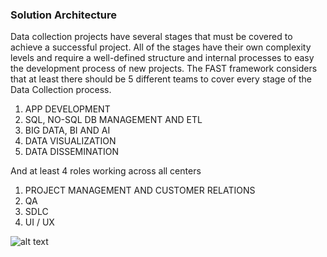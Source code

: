 ### Solution Architecture

Data collection projects have several stages that must be covered to achieve a successful project. All of the stages have their own complexity levels and require a well-defined structure and internal processes to easy the development process of new projects.
The FAST framework considers that at least there should be 5 different teams to cover every stage of the Data Collection process.

1.  APP DEVELOPMENT
2.  SQL, NO-SQL DB MANAGEMENT AND ETL
3.  BIG DATA, BI AND AI
4.  DATA VISUALIZATION
5.  DATA DISSEMINATION

And at least 4 roles working across all centers

1.  PROJECT MANAGEMENT AND CUSTOMER RELATIONS
2.  QA
3.  SDLC
4.  UI / UX

![alt text](https://dl.dropboxusercontent.com/s/arsr5f4a1xyabqk/Screenshot%202018-08-04%2019.29.00.png?dl=1 'TEAMS')
